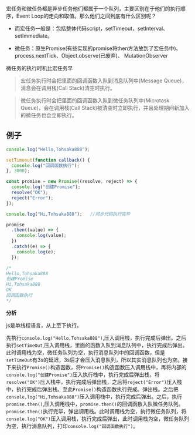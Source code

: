 宏任务和微任务都是异步任务他们都属于一个队列，主要区别在于他们的执行顺序，Event Loop的走向和取值。那么他们之间到底有什么区别呢？

- 而宏任务一般是：包括整体代码script，setTimeout，setInterval、setImmediate。

- 微任务：原生Promise(有些实现的promise将then方法放到了宏任务中)、process.nextTick、Object.observe(已废弃)、 MutationObserver 

微任务的执行时机比宏任务早

> 宏任务执行时会把里面的回调函数入队到消息队列中(Message Queue)，消息会在调用栈(Call Stack)清空时执行。

> 微任务执行时会把里面的回调函数入队到微任务队列中(Microtask Queue)，会在调用栈(Call Stack)被清空时立即执行，并且处理期间新加入的微任务也会立即执行。

## 例子

```javascript
console.log("Hello,Tohsaka888");

setTimeout(function callback() {
  console.log("回调函数执行");
}, 3000);

const promise = new Promise((resolve, reject) => {
  console.log("创建Promise");
  resolve("OK");
  reject("Error");
});

console.log("Hi,Tohsaka888");	//同步代码执行完毕

promise
  .then((value) => {
    console.log(value);
  })
  .catch((e) => {
    console.log(e);
  });

/*
Hello,Tohsaka888
创建Promise
Hi,Tohsaka888
OK
回调函数执行
*/
```

**分析**

js是单线程语言，从上至下执行。

先执行`console.log("Hello,Tohsaka888")`,压入调用栈，执行完成后弹出。之后执行`setTimeOut`,压入调用栈，里面的函数入队到消息队列中，执行完成后弹出。此时调用栈为空，微任务队列为空，执行消息队列中的回调函数，但是`setTimeOut`有3s的延迟，3s后才会压入消息队列，所以其实消息队列也为空。接下来执行`Promise()`构造函数，将`Promise()`构造函数压入调用栈中，再将内部的`console.log("创建Promise")`压入执行栈中，执行完成后弹出栈，将`resolve("OK")`压入栈中，执行完成后弹出栈，之后将`reject("Error")`压入栈中，执行完成后弹出栈。至此`Promise()`构造函数执行完成。弹出栈。之后把`console,log("Hi,Tohsaka888")`压入调用栈中，执行完成后弹出。之后，执行`promise.then()`,压入调用栈中，`promise.then()`的回调函数入队微任务队列。`promise.then()`执行完毕，弹出调用栈。此时调用栈为空，执行微任务队列，将`console.log("OK")`压入调用栈，执行完成后弹出，此时调用栈为空，微任务队列为空，执行消息队列，打印`console.log("回调函数执行")`。




